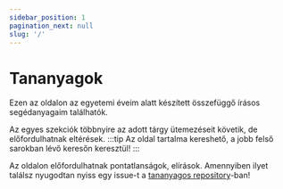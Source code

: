 ```yaml
---
sidebar_position: 1
pagination_next: null
slug: '/'
---
```


# Tananyagok

Ezen az oldalon az egyetemi éveim alatt készített összefüggő írásos segédanyagaim találhatók.

Az egyes szekciók többnyire az adott tárgy ütemezéseit követik, de előfordulhatnak eltérések.
:::tip
Az oldal tartalma kereshető, a jobb felső sarokban lévő keresőn keresztül!
:::

Az oldalon előfordulhatnak pontatlanságok, elírások. Amennyiben ilyet találsz nyugodtan nyiss egy issue-t a
[tananyagos repository](https://github.com/Valentinusz/elte-ik-bsc)-ban!